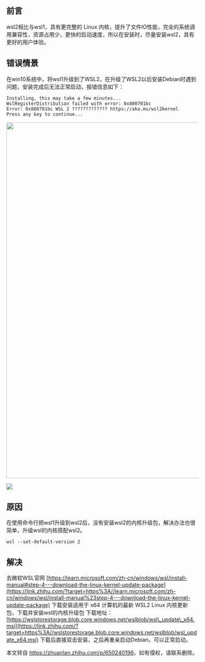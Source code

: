 **前言**
------

wsl2相比与wsl1，具有更完整的 Linux 内核，提升了文件IO性能，完全的系统调用兼容性，资源占用少，更快的启动速度，所以在安装时，尽量安装wsl2，具有更好的用户体验。

**错误情景**
--------

在win10系统中，将wsl1升级到了WSL2，在升级了WSL2以后安装Debian时遇到问题，安装完成后无法正常启动，报错信息如下：

```text
Installing, this may take a few minutes...
WslRegisterDistribution failed with error: 0x800701bc
Error: 0x800701bc WSL 2 ????????????? https://aka.ms/wsl2kernel
Press any key to continue...
```

<img src="https://pic4.zhimg.com/v2-fa6830203c157d00ae6ac66645b412d3\_b.jpg" data-caption="" data-size="normal" data-rawwidth="933" data-rawheight="150" class="origin\_image zh-lightbox-thumb" width="933" data-original="https://pic4.zhimg.com/v2-fa6830203c157d00ae6ac66645b412d3\_r.jpg"/>

![](https://pic4.zhimg.com/80/v2-fa6830203c157d00ae6ac66645b412d3_1440w.webp)

**原因**
------

在使用命令行把wsl1升级到wsl2后，没有安装wsl2的内核升级包，解决办法也很简单，升级wsl的内核搭配wsl2。

```text
wsl --set-default-version 2
```

**解决**
------

去微软WSL官网 [https://learn.microsoft.com/zh-cn/windows/wsl/install-manual#step-4---download-the-linux-kernel-update-package](https://link.zhihu.com/?target=https%3A//learn.microsoft.com/zh-cn/windows/wsl/install-manual%23step-4---download-the-linux-kernel-update-package) 下载安装适用于 x64 计算机的最新 WSL2 Linux 内核更新包，下载并安装wsl的内核升级包 下载地址：[https://wslstorestorage.blob.core.windows.net/wslblob/wsl\_update\_x64.msi](https://link.zhihu.com/?target=https%3A//wslstorestorage.blob.core.windows.net/wslblob/wsl_update_x64.msi) 下载后直接双击安装，之后再重亲启动Debian，可以正常启动。

本文转自 <https://zhuanlan.zhihu.com/p/650240196>，如有侵权，请联系删除。